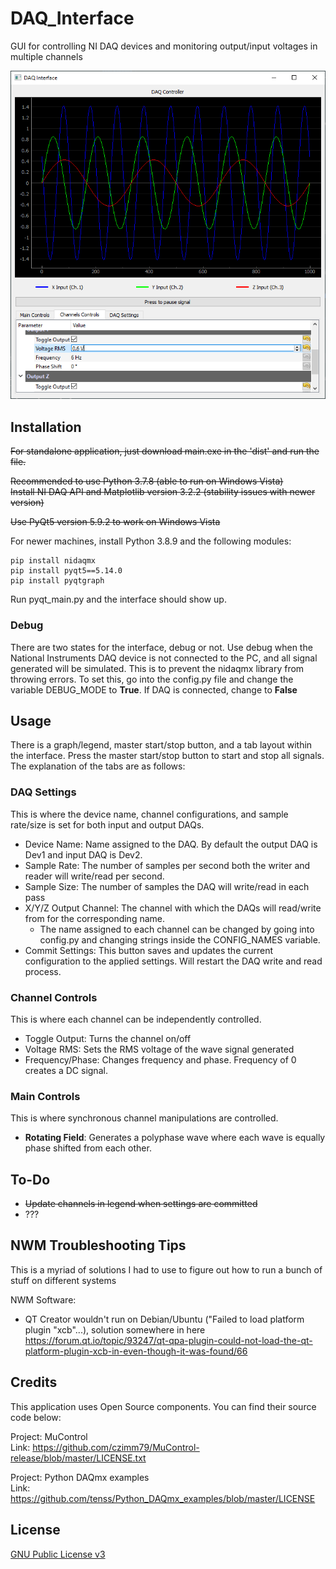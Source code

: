 # DAQ_Interface

GUI for controlling NI DAQ devices and monitoring output/input voltages in multiple channels

![Screenshot of software as of 5/17/2021](https://github.com/toastytato/DAQ_Interface/blob/master/examples/daq_channels.png?raw=true)

## Installation

~~For standalone application, just download main.exe in the 'dist' and run the file.~~ <br/>

~~Recommended to use Python 3.7.8 (able to run on Windows Vista)~~ <br/>
~~Install NI DAQ API and Matplotlib version 3.2.2 (stability issues with newer version)~~ <br/>

~~Use PyQt5 version 5.9.2 to work on Windows Vista~~ <br/>

For newer machines, install Python 3.8.9 and the following modules:

```
pip install nidaqmx
pip install pyqt5==5.14.0
pip install pyqtgraph
```

Run pyqt_main.py and the interface should show up.

### Debug

There are two states for the interface, debug or not. Use debug when the National Instruments DAQ device is not connected to the PC, and all signal generated will be simulated. This is to prevent the nidaqmx library from
throwing errors. To set this, go into the config.py file and change the variable DEBUG_MODE to **True**. If DAQ is connected, change to **False**

## Usage

There is a graph/legend, master start/stop button, and a tab layout within the interface. Press the master start/stop button to start and stop all signals. The explanation of the tabs are as follows:

### **DAQ Settings**

This is where the device name, channel configurations, and sample rate/size is set for both input and output DAQs.

- Device Name: Name assigned to the DAQ. By default the output DAQ is Dev1 and input DAQ is Dev2.
- Sample Rate: The number of samples per second both the writer and reader will write/read per second.
- Sample Size: The number of samples the DAQ will write/read in each pass
- X/Y/Z Output Channel: The channel with which the DAQs will read/write from for the corresponding name.
  - The name assigned to each channel can be changed by going into config.py and changing strings inside the CONFIG_NAMES variable.
- Commit Settings: This button saves and updates the current configuration to the applied settings. Will restart the DAQ write and read process.

### **Channel Controls**

This is where each channel can be independently controlled.

- Toggle Output: Turns the channel on/off
- Voltage RMS: Sets the RMS voltage of the wave signal generated
- Frequency/Phase: Changes frequency and phase. Frequency of 0 creates a DC signal.

### **Main Controls**

This is where synchronous channel manipulations are controlled.

- **Rotating Field**: Generates a polyphase wave where each wave is equally phase shifted from each other.

## To-Do

- ~~Update channels in legend when settings are committed~~
- ???

## NWM Troubleshooting Tips

This is a myriad of solutions I had to use to figure out how to run a bunch of stuff on different systems

NWM Software:

- QT Creator wouldn't run on Debian/Ubuntu ("Failed to load platform plugin "xcb"...), solution somewhere in here
  https://forum.qt.io/topic/93247/qt-qpa-plugin-could-not-load-the-qt-platform-plugin-xcb-in-even-though-it-was-found/66

## Credits

This application uses Open Source components. You can find their source code below:

Project: MuControl <br/>
Link: https://github.com/czimm79/MuControl-release/blob/master/LICENSE.txt

Project: Python DAQmx examples <br/>
Link: https://github.com/tenss/Python_DAQmx_examples/blob/master/LICENSE

## License

[GNU Public License v3](https://www.gnu.org/licenses/gpl-3.0.html)
